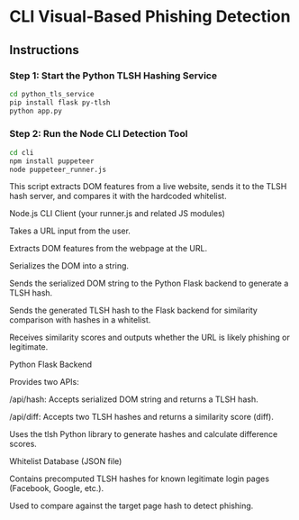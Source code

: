 # CLI Visual-Based Phishing Detection

## Instructions

### Step 1: Start the Python TLSH Hashing Service

```bash
cd python_tls_service
pip install flask py-tlsh
python app.py
```

### Step 2: Run the Node CLI Detection Tool

```bash
cd cli
npm install puppeteer
node puppeteer_runner.js
```

This script extracts DOM features from a live website, sends it to the TLSH hash server, and compares it with the hardcoded whitelist.

Node.js CLI Client (your runner.js and related JS modules)

Takes a URL input from the user.

Extracts DOM features from the webpage at the URL.

Serializes the DOM into a string.

Sends the serialized DOM string to the Python Flask backend to generate a TLSH hash.

Sends the generated TLSH hash to the Flask backend for similarity comparison with hashes in a whitelist.

Receives similarity scores and outputs whether the URL is likely phishing or legitimate.

Python Flask Backend

Provides two APIs:

/api/hash: Accepts serialized DOM string and returns a TLSH hash.

/api/diff: Accepts two TLSH hashes and returns a similarity score (diff).

Uses the tlsh Python library to generate hashes and calculate difference scores.

Whitelist Database (JSON file)

Contains precomputed TLSH hashes for known legitimate login pages (Facebook, Google, etc.).

Used to compare against the target page hash to detect phishing.